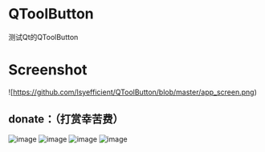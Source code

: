 # QToolButton
测试Qt的QToolButton


# Screenshot
![https://github.com/lsyefficient/QToolButton/blob/master/app_screen.png) 


## donate：（打赏幸苦费）
![image](https://github.com/lsyefficient/collecting-money/blob/master/zfbhb1.jpg)
![image](https://github.com/lsyefficient/collecting-money/blob/master/zfbsq.jpg)
![image](https://github.com/lsyefficient/collecting-money/blob/master/zsm.jpg)
![image](https://github.com/lsyefficient/collecting-money/blob/master/wxsq.jpg)
